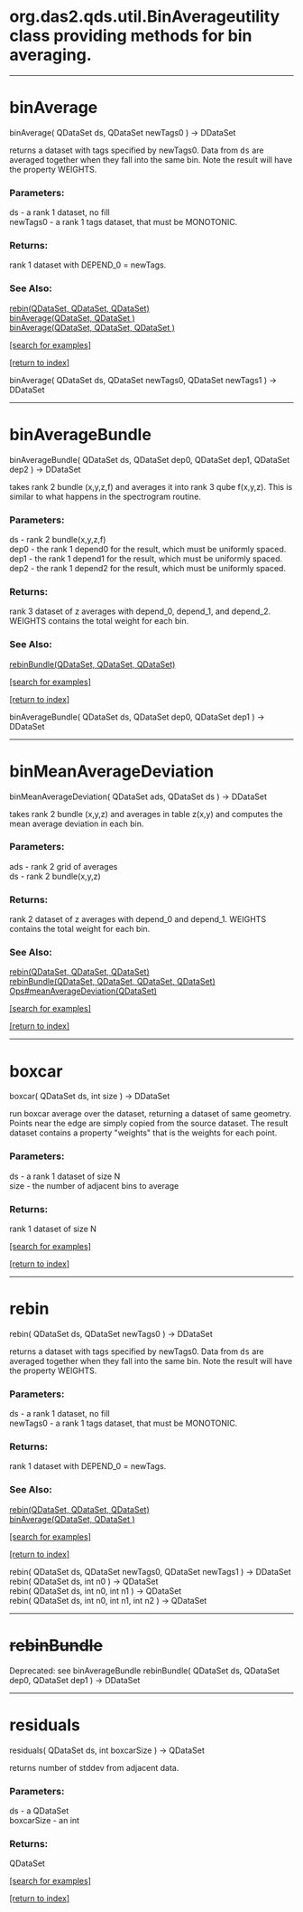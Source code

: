 # org.das2.qds.util.BinAverageutility class providing methods for bin averaging.
***
<a name="binAverage"></a>
# binAverage
binAverage( QDataSet ds, QDataSet newTags0 ) &rarr; DDataSet

returns a dataset with tags specified by newTags0.  Data from <tt>ds</tt>
 are averaged together when they fall into the same bin.  Note the result
 will have the property WEIGHTS.

### Parameters:
ds - a rank 1 dataset, no fill
<br>newTags0 - a rank 1 tags dataset, that must be MONOTONIC.

### Returns:
rank 1 dataset with DEPEND_0 = newTags.
### See Also:
<a href='#rebin'>rebin(QDataSet, QDataSet, QDataSet)</a> <br>
<a href='#binAverage'>binAverage(QDataSet, QDataSet )</a> <br>
<a href='#binAverage'>binAverage(QDataSet, QDataSet, QDataSet )</a> <br>

<a href="https://github.com/autoplot/dev/search?q=binAverage&unscoped_q=binAverage">[search for examples]</a>

<a href="https://github.com/autoplot/documentation/blob/master/javadoc/index-all.md">[return to index]</a>

binAverage( QDataSet ds, QDataSet newTags0, QDataSet newTags1 ) &rarr; DDataSet<br>
***
<a name="binAverageBundle"></a>
# binAverageBundle
binAverageBundle( QDataSet ds, QDataSet dep0, QDataSet dep1, QDataSet dep2 ) &rarr; DDataSet

takes rank 2 bundle (x,y,z,f) and averages it into rank 3 qube f(x,y,z).  This is 
 similar to what happens in the spectrogram routine.

### Parameters:
ds - rank 2 bundle(x,y,z,f)
<br>dep0 - the rank 1 depend0 for the result, which must be uniformly spaced.
<br>dep1 - the rank 1 depend1 for the result, which must be uniformly spaced.
<br>dep2 - the rank 1 depend2 for the result, which must be uniformly spaced.

### Returns:
rank 3 dataset of z averages with depend_0, depend_1, and depend_2.  WEIGHTS contains the total weight for each bin.
### See Also:
<a href='#rebinBundle'>rebinBundle(QDataSet, QDataSet, QDataSet)</a> <br>

<a href="https://github.com/autoplot/dev/search?q=binAverageBundle&unscoped_q=binAverageBundle">[search for examples]</a>

<a href="https://github.com/autoplot/documentation/blob/master/javadoc/index-all.md">[return to index]</a>

binAverageBundle( QDataSet ds, QDataSet dep0, QDataSet dep1 ) &rarr; DDataSet<br>
***
<a name="binMeanAverageDeviation"></a>
# binMeanAverageDeviation
binMeanAverageDeviation( QDataSet ads, QDataSet ds ) &rarr; DDataSet

takes rank 2 bundle (x,y,z) and averages in table z(x,y) and computes the
 mean average deviation in each bin.

### Parameters:
ads - rank 2 grid of averages
<br>ds - rank 2 bundle(x,y,z)

### Returns:
rank 2 dataset of z averages with depend_0 and depend_1.  WEIGHTS contains the total weight for each bin.
### See Also:
<a href='#rebin'>rebin(QDataSet, QDataSet, QDataSet)</a> <br>
<a href='#rebinBundle'>rebinBundle(QDataSet, QDataSet, QDataSet, QDataSet)</a> <br>
<a href='Ops.md#meanAverageDeviation'>Ops#meanAverageDeviation(QDataSet)</a> <br>

<a href="https://github.com/autoplot/dev/search?q=binMeanAverageDeviation&unscoped_q=binMeanAverageDeviation">[search for examples]</a>

<a href="https://github.com/autoplot/documentation/blob/master/javadoc/index-all.md">[return to index]</a>

***
<a name="boxcar"></a>
# boxcar
boxcar( QDataSet ds, int size ) &rarr; DDataSet

run boxcar average over the dataset, returning a dataset of same geometry.  Points near the edge are simply copied from the
 source dataset.  The result dataset contains a property "weights" that is the weights for each point.

### Parameters:
ds - a rank 1 dataset of size N
<br>size - the number of adjacent bins to average

### Returns:
rank 1 dataset of size N

<a href="https://github.com/autoplot/dev/search?q=boxcar&unscoped_q=boxcar">[search for examples]</a>

<a href="https://github.com/autoplot/documentation/blob/master/javadoc/index-all.md">[return to index]</a>

***
<a name="rebin"></a>
# rebin
rebin( QDataSet ds, QDataSet newTags0 ) &rarr; DDataSet

returns a dataset with tags specified by newTags0.  Data from <tt>ds</tt>
 are averaged together when they fall into the same bin.  Note the result
 will have the property WEIGHTS.

### Parameters:
ds - a rank 1 dataset, no fill
<br>newTags0 - a rank 1 tags dataset, that must be MONOTONIC.

### Returns:
rank 1 dataset with DEPEND_0 = newTags.
### See Also:
<a href='#rebin'>rebin(QDataSet, QDataSet, QDataSet)</a> <br>
<a href='#binAverage'>binAverage(QDataSet, QDataSet )</a> <br>

<a href="https://github.com/autoplot/dev/search?q=rebin&unscoped_q=rebin">[search for examples]</a>

<a href="https://github.com/autoplot/documentation/blob/master/javadoc/index-all.md">[return to index]</a>

rebin( QDataSet ds, QDataSet newTags0, QDataSet newTags1 ) &rarr; DDataSet<br>
rebin( QDataSet ds, int n0 ) &rarr; QDataSet<br>
rebin( QDataSet ds, int n0, int n1 ) &rarr; QDataSet<br>
rebin( QDataSet ds, int n0, int n1, int n2 ) &rarr; QDataSet<br>
***
<a name="rebinBundle"></a>
# <del>rebinBundle</del>
Deprecated: see binAverageBundle
rebinBundle( QDataSet ds, QDataSet dep0, QDataSet dep1 ) &rarr; DDataSet<br>
***
<a name="residuals"></a>
# residuals
residuals( QDataSet ds, int boxcarSize ) &rarr; QDataSet

returns number of stddev from adjacent data.

### Parameters:
ds - a QDataSet
<br>boxcarSize - an int

### Returns:
QDataSet

<a href="https://github.com/autoplot/dev/search?q=residuals&unscoped_q=residuals">[search for examples]</a>

<a href="https://github.com/autoplot/documentation/blob/master/javadoc/index-all.md">[return to index]</a>

